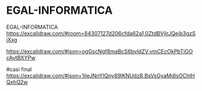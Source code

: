 # EGAL-INFORMATICA
EGAL-INFORMATICA
https://excalidraw.com/#room=84307127d206cfda62a1,0ZtdBVjIrJQejb3gzSiXxg

https://excalidraw.com/#json=ogGscNgf8maBcS6bvldZV,vmCEcOkPbTiGOcAvtBXYPw

#casi final
https://excalidraw.com/#json=1ileJNnYIQny89lKNUdzB,BsVsGyaMdIsOChlHQxhQ2w
